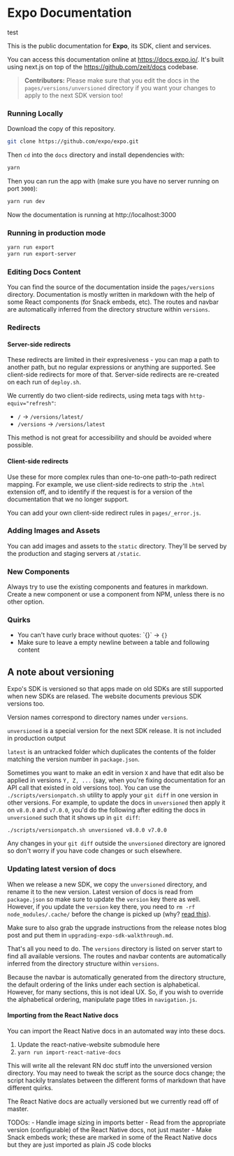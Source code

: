# Expo Documentation

test

This is the public documentation for **Expo**, its SDK, client and services.

You can access this documentation online at https://docs.expo.io/. It's built using next.js on top of the https://github.com/zeit/docs codebase.

> **Contributors:** Please make sure that you edit the docs in the `pages/versions/unversioned` directory if you want your changes to apply to the next SDK version too!

### Running Locally

Download the copy of this repository.

```sh
git clone https://github.com/expo/expo.git
```

Then `cd` into the `docs` directory and install dependencies with:

```sh
yarn
```

Then you can run the app with (make sure you have no server running on port `3000`):

```sh
yarn run dev
```

Now the documentation is running at http://localhost:3000

### Running in production mode

```sh
yarn run export
yarn run export-server
```

### Editing Docs Content

You can find the source of the documentation inside the `pages/versions` directory. Documentation is mostly written in markdown with the help of some React components (for Snack embeds, etc). The routes and navbar are automatically inferred from the directory structure within `versions`.

### Redirects

#### Server-side redirects

These redirects are limited in their expresiveness - you can map a path to another path, but no regular expressions or anything are supported. See client-side redirects for more of that. Server-side redirects are re-created on each run of `deploy.sh`.

We currently do two client-side redirects, using meta tags with `http-equiv="refresh"`:

- `/` -> `/versions/latest/`
- `/versions` -> `/versions/latest`

This method is not great for accessibility and should be avoided where possible.

#### Client-side redirects

Use these for more complex rules than one-to-one path-to-path redirect mapping. For example, we use client-side redirects to strip the `.html` extension off, and to identify if the request is for a version of the documentation that we no longer support.

You can add your own client-side redirect rules in `pages/_error.js`.

### Adding Images and Assets

You can add images and assets to the `static` directory.  They'll be served by the production and staging servers at `/static`.

### New Components

Always try to use the existing components and features in markdown. Create a new component or use a component from NPM, unless there is no other option.

### Quirks

* You can't have curly brace without quotes: \`{}\` -> `{}`
* Make sure to leave a empty newline between a table and following content

## A note about versioning

Expo's SDK is versioned so that apps made on old SDKs are still supported
when new SDKs are relased. The website documents previous SDK versions too.

Version names correspond to directory names under `versions`.

`unversioned` is a special version for the next SDK release. It is not included in production output

`latest` is an untracked folder which duplicates the contents of the folder matching the version number in `package.json`.

Sometimes you want to make an edit in version `X` and have that edit also
be applied in versions `Y, Z, ...` (say, when you're fixing documentation for an
API call that existed in old versions too). You can use the
`./scripts/versionpatch.sh` utility to apply your `git diff` in one version in
other versions. For example, to update the docs in `unversioned` then apply it
on `v8.0.0` and `v7.0.0`, you'd do the following after editing the docs in
`unversioned` such that it shows up in `git diff`:

`./scripts/versionpatch.sh unversioned v8.0.0 v7.0.0`

Any changes in your `git diff` outside the `unversioned` directory are ignored
so don't worry if you have code changes or such elsewhere.

### Updating latest version of docs

When we release a new SDK, we copy the `unversioned` directory, and rename it to the new version. Latest version of docs is read from `package.json` so make sure to update the `version` key there as well. However, if you update the `version` key there, you need to `rm -rf node_modules/.cache/` before the change is picked up (why? [read this](https://github.com/zeit/next.js/blob/4.0.0/examples/with-universal-configuration/README.md#caveats)).

Make sure to also grab the upgrade instructions from the release notes blog post and put them in `upgrading-expo-sdk-walkthrough.md`.

That's all you need to do. The `versions` directory is listed on server start to find all available versions. The routes and navbar contents are automatically inferred from the directory structure within `versions`.

Because the navbar is automatically generated from the directory structure, the default ordering of the links under each section is alphabetical. However, for many sections, this is not ideal UX. So, if you wish to override the alphabetical ordering, manipulate page titles in `navigation.js`.

#### Importing from the React Native docs

You can import the React Native docs in an automated way into these docs.

1. Update the react-native-website submodule here
2. `yarn run import-react-native-docs`

This will write all the relevant RN doc stuff into the unversioned version directory.
You may need to tweak the script as the source docs change; the script hackily translates between the different forms of markdown that have different quirks.

The React Native docs are actually versioned but we currently read off of master.

TODOs:
    - Handle image sizing in imports better
    - Read from the appropriate version (configurable) of the React Native docs, not just master
    - Make Snack embeds work; these are marked in some of the React Native docs but they are just imported as plain JS code blocks
